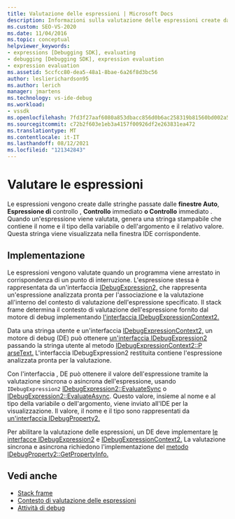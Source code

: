 ```yaml
---
title: Valutazione delle espressioni | Microsoft Docs
description: Informazioni sulla valutazione delle espressioni create dalle stringhe passate dalle finestre Auto, Espressione di controllo, Controllo immediato o Controllo immediato.
ms.custom: SEO-VS-2020
ms.date: 11/04/2016
ms.topic: conceptual
helpviewer_keywords:
- expressions [Debugging SDK], evaluating
- debugging [Debugging SDK], expression evaluation
- expression evaluation
ms.assetid: 5ccfcc80-dea5-48a1-8bae-6a26f8d3bc56
author: leslierichardson95
ms.author: lerich
manager: jmartens
ms.technology: vs-ide-debug
ms.workload:
- vssdk
ms.openlocfilehash: 7fd3f27aaf6080a853dbacc856d0b6ac258319b81560bd002a5b562ecef6a7dc
ms.sourcegitcommit: c72b2f603e1eb3a4157f00926df2e263831ea472
ms.translationtype: MT
ms.contentlocale: it-IT
ms.lasthandoff: 08/12/2021
ms.locfileid: "121342843"
---
```

# <a name="evaluate-expressions"></a>Valutare le espressioni
Le espressioni vengono create dalle stringhe passate dalle **finestre Auto**, **Espressione di** controllo , **Controllo** immediato **o Controllo** immediato . Quando un'espressione viene valutata, genera una stringa stampabile che contiene il nome e il tipo della variabile o dell'argomento e il relativo valore. Questa stringa viene visualizzata nella finestra IDE corrispondente.

## <a name="implementation"></a>Implementazione
 Le espressioni vengono valutate quando un programma viene arrestato in corrispondenza di un punto di interruzione. L'espressione stessa è rappresentata da un'interfaccia [IDebugExpression2,](../../extensibility/debugger/reference/idebugexpression2.md) che rappresenta un'espressione analizzata pronta per l'associazione e la valutazione all'interno del contesto di valutazione dell'espressione specificato. Il stack frame determina il contesto di valutazione dell'espressione fornito dal motore di debug implementando [l'interfaccia IDebugExpressionContext2.](../../extensibility/debugger/reference/idebugexpressioncontext2.md)

 Data una stringa utente e un'interfaccia [IDebugExpressionContext2,](../../extensibility/debugger/reference/idebugexpressioncontext2.md) un motore di debug (DE) può ottenere [un'interfaccia IDebugExpression2](../../extensibility/debugger/reference/idebugexpression2.md) passando la stringa utente al metodo [IDebugExpressionContext2::P arseText.](../../extensibility/debugger/reference/idebugexpressioncontext2-parsetext.md) L'interfaccia IDebugExpression2 restituita contiene l'espressione analizzata pronta per la valutazione.

 Con l'interfaccia , DE può ottenere il valore dell'espressione tramite la valutazione sincrona o asincrona dell'espressione, usando `IDebugExpression2` [IDebugExpression2::EvaluateSync](../../extensibility/debugger/reference/idebugexpression2-evaluatesync.md) o [IDebugExpression2::EvaluateAsync](../../extensibility/debugger/reference/idebugexpression2-evaluateasync.md). Questo valore, insieme al nome e al tipo della variabile o dell'argomento, viene inviato all'IDE per la visualizzazione. Il valore, il nome e il tipo sono rappresentati da [un'interfaccia IDebugProperty2.](../../extensibility/debugger/reference/idebugproperty2.md)

 Per abilitare la valutazione delle espressioni, un DE deve implementare [le interfacce IDebugExpression2](../../extensibility/debugger/reference/idebugexpression2.md) e [IDebugExpressionContext2.](../../extensibility/debugger/reference/idebugexpressioncontext2.md) La valutazione sincrona e asincrona richiedono l'implementazione del [metodo IDebugProperty2::GetPropertyInfo.](../../extensibility/debugger/reference/idebugproperty2-getpropertyinfo.md)

## <a name="see-also"></a>Vedi anche
- [Stack frame](../../extensibility/debugger/stack-frames.md)
- [Contesto di valutazione delle espressioni](../../extensibility/debugger/expression-evaluation-context.md)
- [Attività di debug](../../extensibility/debugger/debugging-tasks.md)
